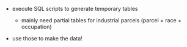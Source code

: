 
- execute SQL scripts to generate temporary tables
	- mainly need partial tables for industrial parcels (parcel + race + occupation)

- use those to make the data!
